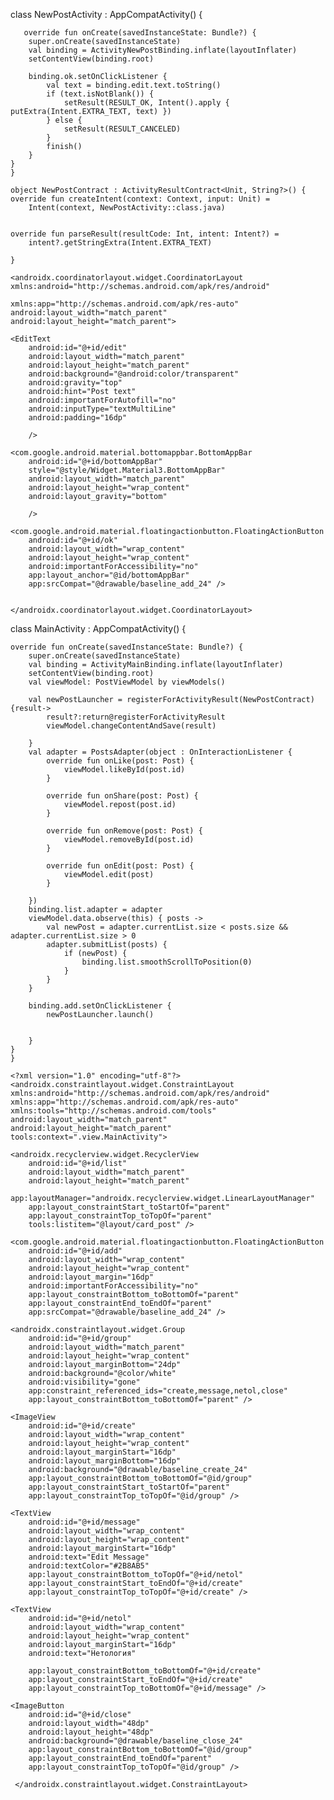 class NewPostActivity : AppCompatActivity() {

       override fun onCreate(savedInstanceState: Bundle?) {
        super.onCreate(savedInstanceState)
        val binding = ActivityNewPostBinding.inflate(layoutInflater)
        setContentView(binding.root)

        binding.ok.setOnClickListener {
            val text = binding.edit.text.toString()
            if (text.isNotBlank()) {
                setResult(RESULT_OK, Intent().apply { putExtra(Intent.EXTRA_TEXT, text) })
            } else {
                setResult(RESULT_CANCELED)
            }
            finish()
        }
    }
    }

    object NewPostContract : ActivityResultContract<Unit, String?>() {
    override fun createIntent(context: Context, input: Unit) =
        Intent(context, NewPostActivity::class.java)


    override fun parseResult(resultCode: Int, intent: Intent?) =
        intent?.getStringExtra(Intent.EXTRA_TEXT)

    }

   <?xml version="1.0" encoding="utf-8"?>
    <androidx.coordinatorlayout.widget.CoordinatorLayout xmlns:android="http://schemas.android.com/apk/res/android"

    xmlns:app="http://schemas.android.com/apk/res-auto"
    android:layout_width="match_parent"
    android:layout_height="match_parent">

    <EditText
        android:id="@+id/edit"
        android:layout_width="match_parent"
        android:layout_height="match_parent"
        android:background="@android:color/transparent"
        android:gravity="top"
        android:hint="Post text"
        android:importantForAutofill="no"
        android:inputType="textMultiLine"
        android:padding="16dp"

        />

    <com.google.android.material.bottomappbar.BottomAppBar
        android:id="@+id/bottomAppBar"
        style="@style/Widget.Material3.BottomAppBar"
        android:layout_width="match_parent"
        android:layout_height="wrap_content"
        android:layout_gravity="bottom"

        />

    <com.google.android.material.floatingactionbutton.FloatingActionButton
        android:id="@+id/ok"
        android:layout_width="wrap_content"
        android:layout_height="wrap_content"
        android:importantForAccessibility="no"
        app:layout_anchor="@id/bottomAppBar"
        app:srcCompat="@drawable/baseline_add_24" />


    </androidx.coordinatorlayout.widget.CoordinatorLayout>




class MainActivity : AppCompatActivity() {

    override fun onCreate(savedInstanceState: Bundle?) {
        super.onCreate(savedInstanceState)
        val binding = ActivityMainBinding.inflate(layoutInflater)
        setContentView(binding.root)
        val viewModel: PostViewModel by viewModels()

        val newPostLauncher = registerForActivityResult(NewPostContract) {result->
            result?:return@registerForActivityResult
            viewModel.changeContentAndSave(result)

        }
        val adapter = PostsAdapter(object : OnInteractionListener {
            override fun onLike(post: Post) {
                viewModel.likeById(post.id)
            }

            override fun onShare(post: Post) {
                viewModel.repost(post.id)
            }

            override fun onRemove(post: Post) {
                viewModel.removeById(post.id)
            }

            override fun onEdit(post: Post) {
                viewModel.edit(post)
            }

        })
        binding.list.adapter = adapter
        viewModel.data.observe(this) { posts ->
            val newPost = adapter.currentList.size < posts.size && adapter.currentList.size > 0
            adapter.submitList(posts) {
                if (newPost) {
                    binding.list.smoothScrollToPosition(0)
                }
            }
        }
     
        binding.add.setOnClickListener {
            newPostLauncher.launch()
   

        }
    }
    }
 <style name="Widget.AppTheme.PlayButton" parent="Widget.Material3.Button.IconButton">      
                <item name="iconTint">@color/white</item>
        <item name="icon">@drawable/baseline_arrow_right_24</item>
        <item name="backgroundTint">@android:color/transparent</item>
       <item name="iconSize">48dp</item>
    </style>
    
    <?xml version="1.0" encoding="utf-8"?>
    <androidx.constraintlayout.widget.ConstraintLayout xmlns:android="http://schemas.android.com/apk/res/android"
    xmlns:app="http://schemas.android.com/apk/res-auto"
    xmlns:tools="http://schemas.android.com/tools"
    android:layout_width="match_parent"
    android:layout_height="match_parent"
    tools:context=".view.MainActivity">

    <androidx.recyclerview.widget.RecyclerView
        android:id="@+id/list"
        android:layout_width="match_parent"
        android:layout_height="match_parent"
        app:layoutManager="androidx.recyclerview.widget.LinearLayoutManager"
        app:layout_constraintStart_toStartOf="parent"
        app:layout_constraintTop_toTopOf="parent"
        tools:listitem="@layout/card_post" />

    <com.google.android.material.floatingactionbutton.FloatingActionButton
        android:id="@+id/add"
        android:layout_width="wrap_content"
        android:layout_height="wrap_content"
        android:layout_margin="16dp"
        android:importantForAccessibility="no"
        app:layout_constraintBottom_toBottomOf="parent"
        app:layout_constraintEnd_toEndOf="parent"
        app:srcCompat="@drawable/baseline_add_24" />

    <androidx.constraintlayout.widget.Group
        android:id="@+id/group"
        android:layout_width="match_parent"
        android:layout_height="wrap_content"
        android:layout_marginBottom="24dp"
        android:background="@color/white"
        android:visibility="gone"
        app:constraint_referenced_ids="create,message,netol,close"
        app:layout_constraintBottom_toBottomOf="parent" />

    <ImageView
        android:id="@+id/create"
        android:layout_width="wrap_content"
        android:layout_height="wrap_content"
        android:layout_marginStart="16dp"
        android:layout_marginBottom="16dp"
        android:background="@drawable/baseline_create_24"
        app:layout_constraintBottom_toBottomOf="@id/group"
        app:layout_constraintStart_toStartOf="parent"
        app:layout_constraintTop_toTopOf="@id/group" />

    <TextView
        android:id="@+id/message"
        android:layout_width="wrap_content"
        android:layout_height="wrap_content"
        android:layout_marginStart="16dp"
        android:text="Edit Message"
        android:textColor="#2B8AB5"
        app:layout_constraintBottom_toTopOf="@+id/netol"
        app:layout_constraintStart_toEndOf="@+id/create"
        app:layout_constraintTop_toTopOf="@+id/create" />

    <TextView
        android:id="@+id/netol"
        android:layout_width="wrap_content"
        android:layout_height="wrap_content"
        android:layout_marginStart="16dp"
        android:text="Нетология"

        app:layout_constraintBottom_toBottomOf="@+id/create"
        app:layout_constraintStart_toEndOf="@+id/create"
        app:layout_constraintTop_toBottomOf="@+id/message" />

    <ImageButton
        android:id="@+id/close"
        android:layout_width="48dp"
        android:layout_height="48dp"
        android:background="@drawable/baseline_close_24"
        app:layout_constraintBottom_toBottomOf="@id/group"
        app:layout_constraintEnd_toEndOf="parent"
        app:layout_constraintTop_toTopOf="@id/group" />

     </androidx.constraintlayout.widget.ConstraintLayout>







